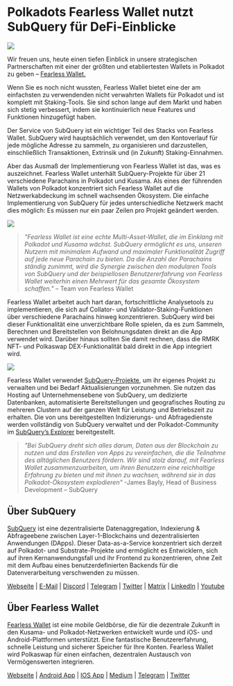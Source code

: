 # Polkadots Fearless Wallet nutzt SubQuery für DeFi-Einblicke

![](https://miro.medium.com/max/1400/1*HcPJ-5hy6WZrLhkuL6P2BA.png)

Wir freuen uns, heute einen tiefen Einblick in unsere strategischen Partnerschaften mit einer der größten und etabliertesten Wallets in Polkadot zu geben – [Fearless Wallet.](https://fearlesswallet.io/)

Wenn Sie es noch nicht wussten, Fearless Wallet bietet eine der am einfachsten zu verwendenden nicht verwahrten Wallets für Polkadot und ist komplett mit Staking-Tools. Sie sind schon lange auf dem Markt und haben sich stetig verbessert, indem sie kontinuierlich neue Features und Funktionen hinzugefügt haben.

Der Service von SubQuery ist ein wichtiger Teil des Stacks von Fearless Wallet. SubQuery wird hauptsächlich verwendet, um den Kontoverlauf für jede mögliche Adresse zu sammeln, zu organisieren und darzustellen, einschließlich Transaktionen, Extrinsik und (in Zukunft) Staking-Einnahmen.

Aber das Ausmaß der Implementierung von Fearless Wallet ist das, was es auszeichnet. Fearless Wallet unterhält SubQuery-Projekte für über 21 verschiedene Parachains in Polkadot und Kusama. Als eines der führenden Wallets von Polkadot konzentriert sich Fearless Wallet auf die Netzwerkabdeckung im schnell wachsenden Ökosystem. Die einfache Implementierung von SubQuery für jedes unterschiedliche Netzwerk macht dies möglich: Es müssen nur ein paar Zeilen pro Projekt geändert werden.

![](https://miro.medium.com/max/1400/1*5D3J7-_HC2tAP05oOlV5yw.png)

> _"Fearless Wallet ist eine echte Multi-Asset-Wallet, die im Einklang mit Polkadot und Kusama wächst. SubQuery ermöglicht es uns, unseren Nutzern mit minimalem Aufwand und maximaler Funktionalität Zugriff auf jede neue Parachain zu bieten. Da die Anzahl der Parachains ständig zunimmt, wird die Synergie zwischen den modularen Tools von SubQuery und der beispiellosen Benutzererfahrung von Fearless Wallet weiterhin einen Mehrwert für das gesamte Ökosystem schaffen."_ – Team von Fearless Wallet

Fearless Wallet arbeitet auch hart daran, fortschrittliche Analysetools zu implementieren, die sich auf Collator- und Validator-Staking-Funktionen über verschiedene Parachains hinweg konzentrieren. SubQuery wird bei dieser Funktionalität eine unverzichtbare Rolle spielen, da es zum Sammeln, Berechnen und Bereitstellen von Belohnungsdaten direkt an die App verwendet wird. Darüber hinaus sollten Sie damit rechnen, dass die RMRK NFT- und Polkaswap DEX-Funktionalität bald direkt in die App integriert wird.

![](https://miro.medium.com/max/1400/1*3X7m4-m0NJ3xQ44UKZB7tw.png)

Fearless Wallet verwendet [SubQuery-Projekte](https://project.subquery.network/), um ihr eigenes Projekt zu verwalten und bei Bedarf Aktualisierungen vorzunehmen. Sie nutzen das Hosting auf Unternehmensebene von SubQuery, um dedizierte Datenbanken, automatisierte Bereitstellungen und geografisches Routing zu mehreren Clustern auf der ganzen Welt für Leistung und Betriebszeit zu erhalten. Die von uns bereitgestellten Indizierungs- und Abfragedienste werden vollständig von SubQuery verwaltet und der Polkadot-Community im [SubQuery’s Explorer](https://explorer.subquery.network/) bereitgestellt.

> _"Bei SubQuery dreht sich alles darum, Daten aus der Blockchain zu nutzen und das Erstellen von Apps zu vereinfachen, die die Teilnahme des alltäglichen Benutzers fördern. Wir sind stolz darauf, mit Fearless Wallet zusammenzuarbeiten, um ihren Benutzern eine reichhaltige Erfahrung zu bieten und mit ihnen zu wachsen, während sie in das Polkadot-Ökosystem explodieren"_ -James Bayly, Head of Business Development – SubQuery

## Über SubQuery

[SubQuery](https://subquery.network/) ist eine dezentralisierte Datenaggregation, Indexierung & Abfrageebene zwischen Layer-1-Blockchains und dezentralisierten Anwendungen (DApps). Dieser Data-as-a-Service konzentriert sich derzeit auf Polkadot- und Substrate-Projekte und ermöglicht es Entwicklern, sich auf ihren Kernanwendungsfall und ihr Frontend zu konzentrieren, ohne Zeit mit dem Aufbau eines benutzerdefinierten Backends für die Datenverarbeitung verschwenden zu müssen.

[Webseite](https://subquery.network/) | [E-Mail](hello@subquery.network) | [Discord](https://discord.com/invite/78zg8aBSMG) | [Telegram](https://t.me/subquerynetwork) | [Twitter](https://twitter.com/subquerynetwork) | [Matrix](https://matrix.to/#/#subquery:matrix.org) | [LinkedIn](https://www.linkedin.com/company/subquery) | [Youtube](https://www.youtube.com/channel/UCi1a6NUUjegcLHDFLr7CqLw)

## Über Fearless Wallet

[Fearless Wallet](https://fearlesswallet.io/) ist eine mobile Geldbörse, die für die dezentrale Zukunft in den Kusama- und Polkadot-Netzwerken entwickelt wurde und iOS- und Android-Plattformen unterstützt. Eine fantastische Benutzererfahrung, schnelle Leistung und sicherer Speicher für Ihre Konten. Fearless Wallet wird Polkaswap für einen einfachen, dezentralen Austausch von Vermögenswerten integrieren.

[Webseite](https://fearlesswallet.io/) | [Android App](https://play.google.com/store/apps/details?id=jp.co.soramitsu.fearless) | [IOS App](https://apps.apple.com/us/app/fearless-wallet/id1537251089) | [Medium](https://medium.com/fearlesswallet/) | [Telegram](https://t.me/fearlesswallet) | [Twitter](https://twitter.com/FearlessWallet)
